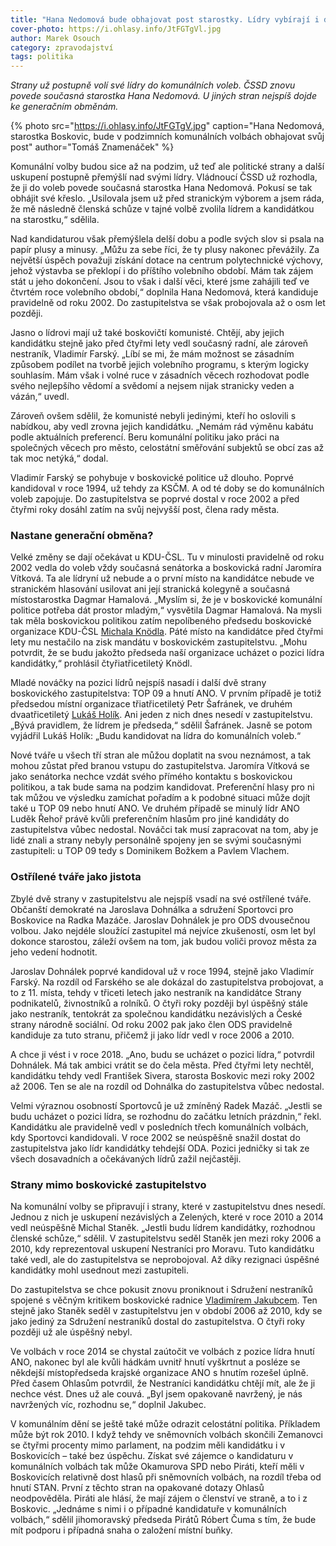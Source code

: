 ```yaml
---
title: "Hana Nedomová bude obhajovat post starostky. Lídry vybírají i další strany"
cover-photo: https://i.ohlasy.info/JtFGTgVl.jpg
author: Marek Osouch
category: zpravodajství
tags: politika
---
```


*Strany už postupně volí své lídry do komunálních voleb. ČSSD znovu povede současná starostka Hana Nedomová. U jiných stran nejspíš dojde ke generačním obměnám.*

{% photo src="https://i.ohlasy.info/JtFGTgV.jpg" caption="Hana Nedomová, starostka Boskovic, bude v podzimních komunálních volbách obhajovat svůj post" author="Tomáš Znamenáček" %}

Komunální volby budou sice až na podzim, už teď ale politické strany a další uskupení postupně přemýšlí nad svými lídry. Vládnoucí ČSSD už rozhodla, že ji do voleb povede současná starostka Hana Nedomová. Pokusí se tak obhájit své křeslo. „Usilovala jsem už před stranickým výborem a jsem ráda, že mě následně členská schůze v tajné volbě zvolila lídrem a kandidátkou na starostku,“ sdělila.

Nad kandidaturou však přemýšlela delší dobu a podle svých slov si psala na papír plusy a minusy. „Můžu za sebe říci, že ty plusy nakonec převážily. Za největší úspěch považuji získání dotace na centrum polytechnické výchovy, jehož výstavba se překlopí i do příštího volebního období. Mám tak zájem stát u jeho dokončení. Jsou to však i další věci, které jsme zahájili teď ve čtvrtém roce volebního období,“ doplnila Hana Nedomová, která kandiduje pravidelně od roku 2002. Do zastupitelstva se  však probojovala až o osm let později.

Jasno o lídrovi mají už také boskovičtí komunisté. Chtějí, aby jejich kandidátku stejně jako před čtyřmi lety vedl současný radní, ale zároveň nestraník, Vladimír Farský. „Líbí se mi, že mám možnost se zásadním způsobem podílet na tvorbě jejich volebního programu, s kterým logicky souhlasím. Mám však i volné ruce v zásadních věcech rozhodovat podle svého nejlepšího vědomí a svědomí a nejsem nijak stranicky veden a vázán,“ uvedl. 

Zároveň ovšem sdělil, že komunisté nebyli jedinými, kteří ho oslovili s nabídkou, aby vedl zrovna jejich kandidátku. „Nemám rád výměnu kabátu podle aktuálních preferencí. Beru komunální politiku jako práci na společných věcech pro město, celostátní směřování subjektů se obcí zas až tak moc netýká,“ dodal. 

Vladimír Farský se pohybuje v boskovické politice už dlouho. Poprvé kandidoval v roce 1994, už tehdy za KSČM. A od té doby se do komunálních voleb zapojuje. Do zastupitelstva se poprvé dostal v roce 2002 a před čtyřmi roky dosáhl zatím na svůj nejvyšší post, člena rady města.  

### Nastane generační obměna?

Velké změny se dají očekávat u KDU-ČSL. Tu v minulosti pravidelně od roku 2002 vedla do voleb vždy současná senátorka a boskovická radní Jaromíra Vítková. Ta ale lídryní už nebude a o první místo na kandidátce nebude ve stranickém hlasování usilovat ani její stranická kolegyně a současná místostarostka Dagmar Hamalová. „Myslím si, že je v boskovické komunální politice potřeba dát prostor mladým,“ vysvětila Dagmar Hamalová. Na mysli tak měla boskovickou politikou zatím nepolíbeného předsedu boskovické organizace KDU-ČSL [Michala Knödla](http://www.ohlasy.info/clanky/2017/01/rozhovor-knodl.html). Páté místo na kandidátce před čtyřmi lety mu nestačilo na zisk mandátu v boskovickém zastupitelstvu. „Mohu potvrdit, že se budu jakožto předseda naší organizace ucházet o pozici lídra kandidátky,“ prohlásil čtyřiatřicetiletý Knödl.

Mladé nováčky na pozici lídrů nejspíš nasadí i další dvě strany boskovického zastupitelstva: TOP 09 a hnutí ANO. V prvním případě je totiž předsedou místní organizace třiatřicetiletý Petr Šafránek, ve druhém dvaatřicetiletý [Lukáš Holík](http://www.ohlasy.info/clanky/2015/04/rozhovor-lukas-holik.html). Ani jeden z nich dnes nesedí v zastupitelstvu. „Bývá pravidlem, že lídrem je předseda,“ sdělil Šafránek. Jasně se potom vyjádřil Lukáš Holík: „Budu kandidovat na lídra do komunálních voleb.“

Nové tváře u všech tří stran ale můžou doplatit na svou neznámost, a tak mohou zůstat před branou vstupu do zastupitelstva. Jaromíra Vítková se jako senátorka nechce vzdát svého přímého kontaktu s boskovickou politikou, a tak bude sama na podzim kandidovat. Preferenční hlasy pro ni tak můžou ve výsledku zamíchat pořadím a k podobné situaci může dojít také u TOP 09 nebo hnutí ANO. Ve druhém případě se minulý lídr ANO Luděk Řehoř právě kvůli preferenčním hlasům pro jiné kandidáty do zastupitelstva vůbec nedostal. Nováčci tak musí zapracovat na tom, aby je lidé znali a strany nebyly personálně spojeny jen se svými současnými zastupiteli: u TOP 09 tedy s Dominikem Božkem a Pavlem Vlachem.

### Ostřílené tváře jako jistota

Zbylé dvě strany v zastupitelstvu ale nejspíš vsadí na své ostřílené tváře. Občanští demokraté na Jaroslava Dohnálka a sdružení Sportovci pro Boskovice na Radka Mazáče. Jaroslav Dohnálek je pro ODS dvousečnou volbou. Jako nejdéle sloužící zastupitel má nejvíce zkušeností, osm let byl dokonce starostou, záleží ovšem na tom, jak budou voliči provoz města za jeho vedení hodnotit.

Jaroslav Dohnálek poprvé kandidoval už v roce 1994, stejně jako Vladimír Farský. Na rozdíl od Farského se ale dokázal do zastupitelstva probojovat, a to z 11. místa, tehdy v třiceti letech jako nestraník na kandidátce Strany podnikatelů, živnostníků a rolníků. O čtyři roky později byl úspěšný stále jako nestraník, tentokrát za společnou kandidátku nezávislých a České strany národně sociální. Od roku 2002 pak jako člen ODS pravidelně kandiduje za tuto stranu, přičemž ji jako lídr vedl v roce 2006 a 2010.

A chce ji vést i v roce 2018. „Ano, budu se ucházet o pozici lídra,“ potvrdil Dohnálek. Má tak ambici vrátit se do čela města. Před čtyřmi lety nechtěl, kandidátku tehdy vedl František Sivera, starosta Boskovic mezi roky 2002 až 2006. Ten se ale na rozdíl od Dohnálka do zastupitelstva vůbec nedostal.

Velmi výraznou osobností Sportovců je už zmíněný Radek Mazáč. „Jestli se budu ucházet o pozici lídra, se rozhodnu do začátku letních prázdnin,“ řekl. Kandidátku ale pravidelně vedl v posledních třech komunálních volbách, kdy Sportovci kandidovali. V roce 2002 se neúspěšně snažil dostat do zastupitelstva jako lídr kandidátky tehdejší ODA. Pozici jedničky si tak ze všech dosavadních a očekávaných lídrů zažil nejčastěji. 

### Strany mimo boskovické zastupitelstvo

Na komunální volby se připravují i strany, které v zastupitelstvu dnes nesedí. Jednou z nich je uskupení nezávislých a Zelených, které v roce 2010 a 2014 vedl neúspěšně Michal Staněk. „Jestli budu lídrem kandidátky, rozhodnou členské schůze,“ sdělil. V zastupitelstvu seděl Staněk jen mezi roky 2006 a 2010, kdy reprezentoval uskupení Nestraníci pro Moravu. Tuto kandidátku také vedl, ale do zastupitelstva se neprobojoval. Až díky rezignaci úspěšné kandidátky mohl usednout mezi zastupiteli.

Do zastupitelstva se chce pokusit znovu proniknout i Sdružení nestraníků spojené s věčným kritikem boskovické radnice [Vladimírem Jakubcem](http://www.ohlasy.info/clanky/2016/06/rozhovor-jakubec.html). Ten stejně jako Staněk seděl v zastupitelstvu jen v období 2006 až 2010, kdy se jako jediný za Sdružení nestraníků dostal do zastupitelstva. O čtyři roky později už ale úspěšný nebyl.

Ve volbách v roce 2014 se chystal zaútočit ve volbách z pozice lídra hnutí ANO, nakonec byl ale kvůli hádkám uvnitř hnutí vyškrtnut a posléze se někdejší místopředseda krajské organizace ANO s hnutím rozešel úplně. Před časem Ohlasům potvrdil, že Nestraníci kandidátku chtějí mít, ale že ji nechce vést. Dnes už ale couvá. „Byl jsem opakovaně navržený, je nás navržených víc, rozhodnu se,“ doplnil Jakubec.

V komunálním dění se ještě také může odrazit celostátní politika. Příkladem může být rok 2010. I když tehdy ve sněmovních volbách skončili Zemanovci se čtyřmi procenty mimo parlament, na podzim měli kandidátku i v Boskovicích – také bez úspěchu. Získat své zájemce o kandidaturu v komunálních volbách tak může Okamurova SPD nebo Piráti, kteří měli v Boskovicích relativně dost hlasů při sněmovních volbách, na rozdíl třeba od hnutí STAN. První z těchto stran na opakované dotazy Ohlasů neodpověděla. Piráti ale hlásí, že mají zájem o členství ve straně, a to i z Boskovic. „Jednáme s nimi i o případné kandidatuře v komunálních volbách,“ sdělil jihomoravský předseda Pirátů Róbert Čuma s tím, že bude mít podporu i případná snaha o založení místní buňky.
